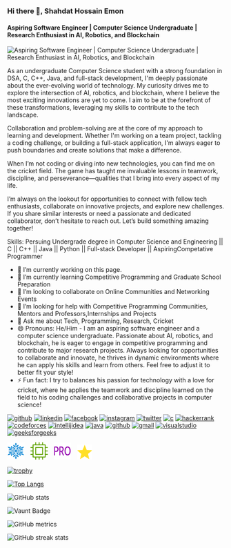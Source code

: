 ### Hi there 👋, Shahdat Hossain Emon 
#### Aspiring Software Engineer | Computer Science Undergraduate | Research Enthusiast in AI, Robotics, and Blockchain
![Aspiring Software Engineer | Computer Science Undergraduate | Research Enthusiast in AI, Robotics, and Blockchain](https://media.licdn.com/dms/image/v2/D5603AQGyjIiabPZWjQ/profile-displayphoto-shrink_800_800/profile-displayphoto-shrink_800_800/0/1720924863707?e=1735171200&v=beta&t=0BuYfrMaXixvSxBDNIX7yWHn2jNZ3oz8R449y61QVdY)

As an undergraduate Computer Science student with a strong foundation in DSA, C, C++, Java, and full-stack development, I'm deeply passionate about the ever-evolving world of technology. My curiosity drives me to explore the intersection of AI, robotics, and blockchain, where I believe the most exciting innovations are yet to come. I aim to be at the forefront of these transformations, leveraging my skills to contribute to the tech landscape.

Collaboration and problem-solving are at the core of my approach to learning and development. Whether I'm working on a team project, tackling a coding challenge, or building a full-stack application, I'm always eager to push boundaries and create solutions that make a difference.

When I’m not coding or diving into new technologies, you can find me on the cricket field. The game has taught me invaluable lessons in teamwork, discipline, and perseverance—qualities that I bring into every aspect of my life.

I’m always on the lookout for opportunities to connect with fellow tech enthusiasts, collaborate on innovative projects, and explore new challenges. If you share similar interests or need a passionate and dedicated collaborator, don’t hesitate to reach out. Let’s build something amazing together!

Skills: Persuing Undergrade degree in Computer Science and Engineering || C || C++ || Java || Python || Full-stack Developer || AspiringCompetative Programmer

- 🔭 I’m currently working on this page. 
- 🌱 I’m currently learning Competitive Programming and Graduate School Preparation 
- 👯 I’m looking to collaborate on Online Communities and Networking Events 
- 🤔 I’m looking for help with Competitive Programming Communities, Mentors and Professors,Internships and Projects 
- 💬 Ask me about Tech, Programming, Research, Cricket 
- 😄 Pronouns: He/Him -  I am an aspiring software engineer and a computer science undergraduate. Passionate about AI, robotics, and blockchain, he is eager to engage in competitive programming and contribute to major research projects. Always looking for opportunities to collaborate and innovate, he thrives in dynamic environments where he can apply his skills and learn from others.  Feel free to adjust it to better fit your style! 
- ⚡ Fun fact: I try to balances his passion for technology with a love for cricket, where he applies the teamwork and discipline learned on the field to his coding challenges and collaborative projects in computer science! 


[<img src='https://cdn.jsdelivr.net/npm/simple-icons@3.0.1/icons/github.svg' alt='github' height='40'>](https://github.com/Emon3469)  [<img src='https://cdn.jsdelivr.net/npm/simple-icons@3.0.1/icons/linkedin.svg' alt='linkedin' height='40'>](https://www.linkedin.com/in/www.linkedin.com/in/sahadat34/)  [<img src='https://cdn.jsdelivr.net/npm/simple-icons@3.0.1/icons/facebook.svg' alt='facebook' height='40'>](https://www.facebook.com/https://www.facebook.com/mdsahadathossain.Emon.90/)  [<img src='https://cdn.jsdelivr.net/npm/simple-icons@3.0.1/icons/instagram.svg' alt='instagram' height='40'>](https://www.instagram.com/https://www.instagram.com/emon_3412/profilecard/?igsh=MWw3NWg4ZXNoaW40eA==/)  [<img src='https://cdn.jsdelivr.net/npm/simple-icons@3.0.1/icons/twitter.svg' alt='twitter' height='40'>](https://twitter.com/https://l.facebook.com/l.php?u=https%3A%2F%2Ftwitter.com%2Fmd_sahadat3469%3Ffbclid%3DIwZXh0bgNhZW0CMTAAAR3imiY-KYMGJmkVO5TQqFk-QsQtRavjQuL1guBrBnKpJJfw8Dx-wrFczCc_aem_qN7_1A6lQhG_MTeMl3Izmw&h=AT3ntpskzXrvf42H66cAQtYZK6OoveokpvKkEP_mGWkfxmarIlTEhZO2Dl3QMQ1C0bLpXSFEaUF7NICdL0TcNgSqi3wBxoAM31SIbJCT4TJjns8AY2AMCuv3g8TF-7En6OhZuw)  [<img src='https://cdn.jsdelivr.net/npm/simple-icons@3.0.1/icons/c.svg' alt='c' height='40'>](d)  [<img src='https://cdn.jsdelivr.net/npm/simple-icons@3.0.1/icons/hackerrank.svg' alt='hackerrank' height='40'>](https://www.hackerrank.com/profile/mdsahadathossai2)  [<img src='https://cdn.jsdelivr.net/npm/simple-icons@3.0.1/icons/codeforces.svg' alt='codeforces' height='40'>](https://codeforces.com/profile/emonsaad3469)  [<img src='https://cdn.jsdelivr.net/npm/simple-icons@3.0.1/icons/intellijidea.svg' alt='intellijidea' height='40'>](d)  [<img src='https://cdn.jsdelivr.net/npm/simple-icons@3.0.1/icons/java.svg' alt='java' height='40'>](da)  [<img src='https://cdn.jsdelivr.net/npm/simple-icons@3.0.1/icons/github.svg' alt='github' height='40'>](https://github.com/Emon3469)  [<img src='https://cdn.jsdelivr.net/npm/simple-icons@3.0.1/icons/gmail.svg' alt='gmail' height='40'>](mdsahadathossainemon@gmail.com)  [<img src='https://cdn.jsdelivr.net/npm/simple-icons@3.0.1/icons/visualstudio.svg' alt='visualstudio' height='40'>](s)  [<img src='https://cdn.jsdelivr.net/npm/simple-icons@3.0.1/icons/geeksforgeeks.svg' alt='geeksforgeeks' height='40'>](https://www.geeksforgeeks.org/user/mdsahadatho1r3p/?ref=header_profile)  

<a href='https://archiveprogram.github.com/'><img src='https://raw.githubusercontent.com/acervenky/animated-github-badges/master/assets/acbadge.gif' width='40' height='40'></a> <a href='https://docs.github.com/en/developers'><img src='https://raw.githubusercontent.com/acervenky/animated-github-badges/master/assets/devbadge.gif' width='40' height='40'></a> <a href='https://github.com/pricing'><img src='https://raw.githubusercontent.com/acervenky/animated-github-badges/master/assets/pro.gif' width='40' height='40'></a> <a href='https://stars.github.com/'><img src='https://raw.githubusercontent.com/acervenky/animated-github-badges/master/assets/starbadge.gif' width='35' height='35'></a> 

[![trophy](https://github-profile-trophy.vercel.app/?username=Emon3469)](https://github.com/ryo-ma/github-profile-trophy)

[![Top Langs](https://github-readme-stats.vercel.app/api/top-langs/?username=Emon3469)](https://github.com/anuraghazra/github-readme-stats)

![GitHub stats](https://github-readme-stats.vercel.app/api?username=Emon3469&show_icons=true&count_private=true)  

![Vaunt Badge](https://api.vaunt.dev/v1/github/entities/Emon3469/contributions?format=svg&private=true)  

![GitHub metrics](https://metrics.lecoq.io/Emon3469)  

![GitHub streak stats](https://streak-stats.demolab.com/?user=Emon3469)  


